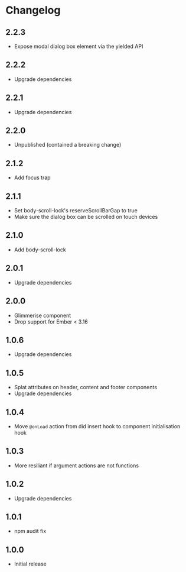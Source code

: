 # Changelog

## 2.2.3

- Expose modal dialog box element via the yielded API

## 2.2.2

- Upgrade dependencies

## 2.2.1

- Upgrade dependencies

## 2.2.0

- Unpublished (contained a breaking change)

## 2.1.2

- Add focus trap

## 2.1.1

- Set body-scroll-lock's reserveScrollBarGap to true
- Make sure the dialog box can be scrolled on touch devices

## 2.1.0

- Add body-scroll-lock

## 2.0.1

- Upgrade dependencies

## 2.0.0

- Glimmerise component
- Drop support for Ember < 3.16

## 1.0.6

- Upgrade dependencies

## 1.0.5

- Splat attributes on header, content and footer components
- Upgrade dependencies

## 1.0.4

- Move `@onLoad` action from did insert hook to component initialisation hook

## 1.0.3

- More resiliant if argument actions are not functions

## 1.0.2

- Upgrade dependencies

## 1.0.1

- npm audit fix

## 1.0.0

- Initial release
